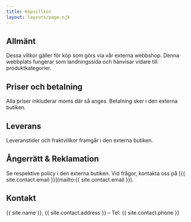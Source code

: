 ```yaml
---
title: Köpvillkor
layout: layouts/page.njk
---
```


## Allmänt
Dessa villkor gäller för köp som görs via vår externa webbshop. Denna webbplats fungerar som landningssida och hänvisar vidare till produktkategorier.

## Priser och betalning
Alla priser inkluderar moms där så anges. Betalning sker i den externa butiken.

## Leverans
Leveranstider och fraktvillkor framgår i den externa butiken.

## Ångerrätt & Reklamation
Se respektive policy i den externa butiken. Vid frågor, kontakta oss på [{{ site.contact.email }}](mailto:{{ site.contact.email }}).

## Kontakt
{{ site.name }}, {{ site.contact.address }} – Tel: {{ site.contact.phone }}

